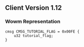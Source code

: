## Client Version 1.12

### Wowm Representation
```rust,ignore
cmsg CMSG_TUTORIAL_FLAG = 0x00FE {
    u32 tutorial_flag;    
}

```
